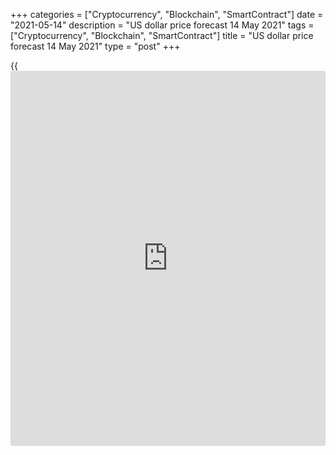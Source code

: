 +++
categories = ["Cryptocurrency", "Blockchain", "SmartContract"]
date = "2021-05-14"
description = "US dollar price forecast 14 May 2021"
tags = ["Cryptocurrency", "Blockchain", "SmartContract"]
title = "US dollar price forecast 14 May 2021"
type = "post"
+++

{{<iframe id="large-banner" src="https://www.bounty.group/#slide=19.0" width="100%" height="600" scrolling="no" style="border: 0px solid rgb(216, 221, 230); border-radius: 3px;">}}

2021-05-14

2021-05-14

Dollar doesn’t control emotions. Forecast as of 14.05.2021Dmitri
Demidenko

The Fed will tolerate high inflation for at least three months before
starting to discuss tapering the QE. If so, the market's reaction to the
CPI looks too emotional. Investors need to calm down. How will it affect
the [EURUSD][1]? Let us discuss the Forex outlook and make up a trading
plan.

##  **Weekly US dollar fundamental forecast**

Investors often act on emotions. The main reason for the 4.2% surge in
consumer prices in April, which exited [investor](https://www.fintechee.com/tutorial-for-forex-trading/investor-mode/)s, was the 10% increase
in used car prices, the fastest since the 1950s. Will the Fed cool down
a single sector by raising rates and put pressure on the rest of the
economy? The US economy, according to the jobs report, hasn’t yet
recovered. The Treasury yield surge and the [S&P 500][2] drop looked too
emotional. Now, it is time for revising the investment ideas.

I believe the current Fed’s strategy is correct. The central bank tries
to project realistic confidence in the inflation outlook combined with a
willingness to take action if anything changes. The FOMC officials say
the US economy is getting overheated, but the central bank needs several
more months of data on employment and inflation before deciding when to
end the easy money [policy](https://www.fintechee.com/policy/). As a result, The median of the US. consumers
surveyed by the University of Michigan in April expect inflation of 3.4%
over the next year, then dropping to 2.7% in the next five to 10 years.

The same thing happens with market inflation expectations, the longer
the term, the lower they are.

### Dynamics of inflation expectations



 _Source_ _: Bloomberg_

What level of the personal consumption expenditures price index will
force the Fed to take action? The median gauge of Reuters experts
suggests the US [policy](https://www.fintechee.com/policy/)makers will feel discomfort when the core PCE hits
a high of 2.8%. 36 out of 41 experts believe that the indicator should
be at this level for at least three months before the central bank
begins to act. In March, the threshold was 1.8%.

Thus, the surge in Treasury yields in response to the CPI acceleration
to 4.2% in April was another test of the Fed's strength, but gradually
the market realizes that the Fed will hardly taper the monetary stimulus
soon. I wonder why the 10-year Treasury yield is close to March highs
but the [EURUSD][1] is trading at 1.21 up from 1.17 in March. The answer
is simple, the euro-area economy is much stronger now than a couple of
months ago.

Most 10-year government bond yields in the euro area increased, only
Germany’s 10-year Bund yield remained below zero. BofA Merrill Lynch
argues that the major reason for the euro-area bond yields rise is the
US economic rebound. However, the increase in the vaccination rates
suggests the euro-area economy is about to rebound. The European
Commission lifts the euro-area GDP forecasts for 2021 from 3.8% to 4.3%.
The euro should continue the rally amid Germany’s elections. The Greens,
leading in the polls, could further push both country and continent
toward the U.S. model of aggressive government stimulus, contributing to
the integration of the euro area.

### Weekly [EURUSD][1] trading plan

Therefore, the current market swings will hardly force the Fed to change
its [policy](https://www.fintechee.com/policy/), which, coupled with the positive signals from Europe, should
suggest the [EURUSD][1] uptrend recovery. If the euro breaks out the
resistance at $1.211, it will be relevant to enter longs.





## Price chart of EURUSD in real time mode

The content of this article reflects the author’s opinion and does not
necessarily reflect the official position of LiteForex. The material
published on this page is provided for informational purposes only and
should not be considered as the provision of investment advice for the
purposes of Directive 2004/39/EC.

Rate this article:

{{value}}

( {{count}} {{title}} )

   1. my.liteforex.com/trading/chart?symbol=EURUSD&returnUrl=true
   2. my.liteforex.com/trading/chart?symbol=SPX&returnUrl=true